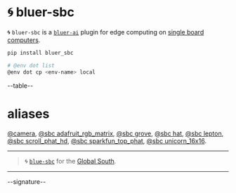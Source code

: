 # 🌀 bluer-sbc

🌀 `bluer-sbc` is a [`bluer-ai`](https://github.com/kamangir/bluer-ai) plugin for edge computing on [single board computers](https://github.com/kamangir/blue-bracket). 

```bash
pip install bluer_sbc

# @env dot list
@env dot cp <env-name> local
```

--table--

# aliases

[@camera](./bluer_sbc/docs/aliases/camera.md), 
[@sbc adafruit_rgb_matrix](./bluer_sbc/docs/aliases/adafruit_rgb_matrix.md), 
[@sbc grove](./bluer_sbc/docs/aliases/grove.md), 
[@sbc hat](./bluer_sbc/docs/aliases/hat.md), 
[@sbc lepton](./bluer_sbc/docs/aliases/lepton.md), 
[@sbc scroll_phat_hd](./bluer_sbc/docs/aliases/scroll_phat_hd.md), 
[@sbc sparkfun_top_phat](./bluer_sbc/docs/aliases/sparkfun_top_phat.md), 
[@sbc unicorn_16x16](./bluer_sbc/docs/aliases/unicorn_16x16.md).

---

> 🌀 [`blue-sbc`](https://github.com/kamangir/blue-sbc) for the [Global South](https://github.com/kamangir/bluer-south).

---

--signature--


